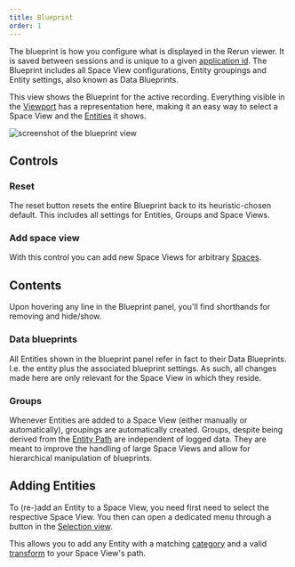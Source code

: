 ```yaml
---
title: Blueprint
order: 1
---
```


The blueprint is how you configure what is displayed in the Rerun viewer.
It is saved between sessions and is unique to a given [application id](../../concepts/apps-and-recordings.md).
The Blueprint includes all Space View configurations, Entity groupings and Entity settings, also known as Data Blueprints.

This view shows the Blueprint for the active recording.
Everything visible in the [Viewport](viewport.md) has a representation here,
making it an easy way to select a Space View and the [Entities](../../concepts/entity-component.md) it shows.

<picture>
  <img src="https://static.rerun.io/blueprint-view/d01d0f5baf46d56f32925f9b10d793d1495a3a39/full.png" alt="screenshot of the blueprint view">
</picture>


Controls
--------
### Reset
The reset button resets the entire Blueprint back to its heuristic-chosen default.
This includes all settings for Entities, Groups and Space Views.

### Add space view
With this control you can add new Space Views for arbitrary [Spaces](../../concepts/spaces-and-transforms.md).

Contents
--------
Upon hovering any line in the Blueprint panel, you'll find shorthands for removing and hide/show.

### Data blueprints
All Entities shown in the blueprint panel refer in fact to their Data Blueprints.
I.e. the entity plus the associated blueprint settings.
As such, all changes made here are only relevant for the Space View in which they reside.

### Groups
Whenever Entities are added to a Space View (either manually or automatically), groupings
are automatically created.
Groups, despite being derived from the [Entity Path](../../concepts/entity-path.md) are independent of logged data.
They are meant to improve the handling of large Space Views and allow for hierarchical manipulation
of blueprints.

Adding Entities
-----------------------------
To (re-)add an Entity to a Space View, you need first need to select the respective Space View.
You then can open a dedicated menu through a button in the [Selection view](selection.md).

This allows you to add any Entity with a matching [category](viewport.md#Categories-of-Space-Views) and a valid [transform](../../concepts/spaces-and-transforms.md) to your
Space View's path.
